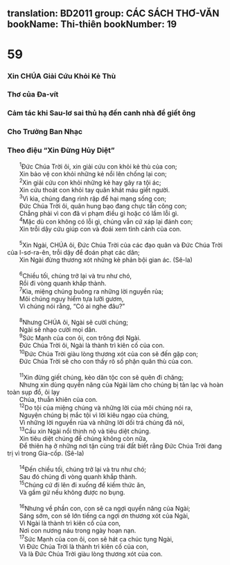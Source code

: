 translation: BD2011
group: CÁC SÁCH THƠ-VĂN
bookName: Thi-thiên 
bookNumber: 19
-------

<div class="title"><h1>59</h1><h3>Xin CHÚA Giải Cứu Khỏi Kẻ Thù</h3><h3>Thơ của Ða-vít</h3><h3>Cảm tác khi Sau-lơ sai thủ hạ đến canh nhà để giết ông</h3><h3>Cho Trưởng Ban Nhạc</h3><h3>Theo điệu “Xin Ðừng Hủy Diệt”</h3></div>
<span class="verse thi_59_1">  <sup>1</sup>Ðức Chúa Trời ôi, xin giải cứu con khỏi kẻ thù của con;<br/>  Xin bảo vệ con khỏi những kẻ nổi lên chống lại con;<br/></span>
<span class="verse thi_59_2">  <sup>2</sup>Xin giải cứu con khỏi những kẻ hay gây ra tội ác;<br/>  Xin cứu thoát con khỏi tay quân khát máu giết người.<br/></span>
<span class="verse thi_59_3">  <sup>3</sup>Vì kìa, chúng đang rình rập để hại mạng sống con;<br/>  Ðức Chúa Trời ôi, quân hung bạo đang chực tấn công con;<br/>  Chẳng phải vì con đã vi phạm điều gì hoặc có lầm lỗi gì.<br/></span>
<span class="verse thi_59_4">  <sup>4</sup>Mặc dù con không có lỗi gì, chúng vẫn cứ xáp lại đánh con;<br/>  Xin trỗi dậy cứu giúp con và đoái xem tình cảnh của con.<br/><br/></span>
<span class="verse thi_59_5">  <sup>5</sup>Xin Ngài, CHÚA ôi, Ðức Chúa Trời của các đạo quân và Ðức Chúa Trời của I-sơ-ra-ên, trỗi dậy để đoán phạt các dân;<br/>  Xin Ngài đừng thương xót những kẻ phản bội gian ác. (Sê-la)<br/><br/></span>
<span class="verse thi_59_6">  <sup>6</sup>Chiều tối, chúng trở lại và tru như chó,<br/>  Rồi đi vòng quanh khắp thành.<br/></span>
<span class="verse thi_59_7">  <sup>7</sup>Kìa, miệng chúng buông ra những lời nguyền rủa;<br/>  Môi chúng nguy hiểm tựa lưỡi gươm,<br/>  Vì chúng nói rằng, “Có ai nghe đâu?”<br/><br/></span>
<span class="verse thi_59_8">  <sup>8</sup>Nhưng CHÚA ôi, Ngài sẽ cười chúng;<br/>  Ngài sẽ nhạo cười mọi dân.<br/></span>
<span class="verse thi_59_9">  <sup>9</sup>Sức Mạnh của con ôi, con trông đợi Ngài.<br/>  Ðức Chúa Trời ôi, Ngài là thành trì kiên cố của con.<br/></span>
<span class="verse thi_59_10">  <sup>10</sup>Ðức Chúa Trời giàu lòng thương xót của con sẽ đến gặp con;<br/>  Ðức Chúa Trời sẽ cho con thấy rõ số phận quân thù của con.<br/><br/></span>
<span class="verse thi_59_11">  <sup>11</sup>Xin đừng giết chúng, kẻo dân tộc con sẽ quên đi chăng;<br/>  Nhưng xin dùng quyền năng của Ngài làm cho chúng bị tản lạc và hoàn toàn sụp đổ, ôi lạy<br/>  Chúa, thuẫn khiên của con.<br/></span>
<span class="verse thi_59_12">  <sup>12</sup>Do tội của miệng chúng và những lời của môi chúng nói ra,<br/>  Nguyện chúng bị mắc tội vì lời kiêu ngạo của chúng,<br/>  Vì những lời nguyền rủa và những lời dối trá chúng đã nói,<br/></span>
<span class="verse thi_59_13">  <sup>13</sup>Cầu xin Ngài nổi thịnh nộ và tiêu diệt chúng.<br/>  Xin tiêu diệt chúng để chúng không còn nữa,<br/>  Ðể thiên hạ ở những nơi tận cùng trái đất biết rằng Ðức Chúa Trời đang trị vì trong Gia-cốp. (Sê-la)<br/><br/></span>
<span class="verse thi_59_14">  <sup>14</sup>Ðến chiều tối, chúng trở lại và tru như chó;<br/>  Sau đó chúng đi vòng quanh khắp thành.<br/></span>
<span class="verse thi_59_15">  <sup>15</sup>Chúng cứ đi lên đi xuống để kiếm thức ăn,<br/>  Và gầm gừ nếu không được no bụng.<br/><br/></span>
<span class="verse thi_59_16">  <sup>16</sup>Nhưng về phần con, con sẽ ca ngợi quyền năng của Ngài;<br/>  Sáng sớm, con sẽ lớn tiếng ca ngợi ơn thương xót của Ngài,<br/>  Vì Ngài là thành trì kiên cố của con,<br/>  Nơi con nương náu trong ngày hoạn nạn.<br/></span>
<span class="verse thi_59_17">  <sup>17</sup>Sức Mạnh của con ôi, con sẽ hát ca chúc tụng Ngài,<br/>  Vì Ðức Chúa Trời là thành trì kiên cố của con,<br/>  Và là Ðức Chúa Trời giàu lòng thương xót của con.<br/></span>
